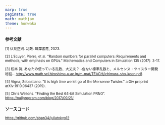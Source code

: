 ```yaml
---
marp: true
paginate: true
math: mathjax
theme: honwaka
---
```



<!-- _header: Appendix -->

<div style="font-size: 0.8em;">

### 参考文献


[1] 伏見正則. 乱数. 筑摩書房, 2023.

[2] L’Ecuyer, Pierre, et al. "Random numbers for parallel computers: Requirements and methods, with emphasis on GPUs." Mathematics and Computers in Simulation 135 (2017): 3-17. 

[3] 松本 眞. あなたの使っている乱数、大丈夫？ -危ない標準乱数と、メルセンヌ・ツイスター開発秘話-. http://www.math.sci.hiroshima-u.ac.jp/m-mat/TEACH/ichimura-sho-koen.pdf.

[4] Vigna, Sebastiano. "It is high time we let go of the Mersenne Twister." arXiv preprint arXiv:1910.06437 (2019).

[5] Chris Wellons. "Finding the Best 64-bit Simulation PRNG". https://nullprogram.com/blog/2017/09/21/

### ソースコード

https://github.com/abap34/juliatokyo12


</div>